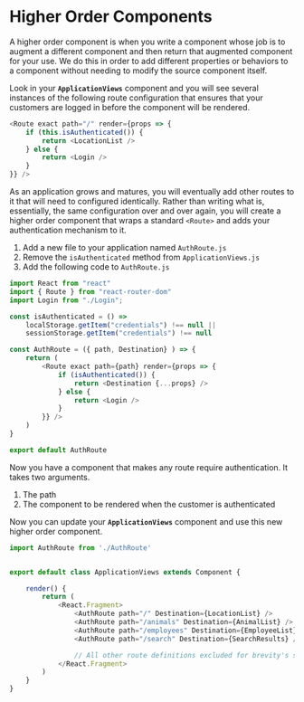 # Higher Order Components

A higher order component is when you write a component whose job is to augment a different component and then return that augmented component for your use. We do this in order to add different properties or behaviors to a component without needing to modify the source component itself.

Look in your **`ApplicationViews`** component and you will see several instances of the following route configuration that ensures that your customers are logged in before the component will be rendered.

```js
<Route exact path="/" render={props => {
    if (this.isAuthenticated()) {
        return <LocationList />
    } else {
        return <Login />
    }
}} />
```

As an application grows and matures, you will eventually add other routes to it that will need to configured identically. Rather than writing what is, essentially, the same configuration over and over again, you will create a higher order component that wraps a standard `<Route>` and adds your authentication mechanism to it.

1. Add a new file to your application named `AuthRoute.js`
1. Remove the `isAuthenticated` method from `ApplicationViews.js`
1. Add the following code to `AuthRoute.js`

```js
import React from "react"
import { Route } from "react-router-dom"
import Login from "./Login";

const isAuthenticated = () =>
    localStorage.getItem("credentials") !== null ||
    sessionStorage.getItem("credentials") !== null

const AuthRoute = ({ path, Destination} ) => {
    return (
        <Route exact path={path} render={props => {
            if (isAuthenticated()) {
                return <Destination {...props} />
            } else {
                return <Login />
            }
        }} />
    )
}

export default AuthRoute
```

Now you have a component that makes any route require authentication. It takes two arguments.

1. The path
1. The component to be rendered when the customer is authenticated

Now you can update your **`ApplicationViews`** component and use this new higher order component.

```js
import AuthRoute from './AuthRoute'


export default class ApplicationViews extends Component {

    render() {
        return (
            <React.Fragment>
                <AuthRoute path="/" Destination={LocationList} />
                <AuthRoute path="/animals" Destination={AnimalList} />
                <AuthRoute path="/employees" Destination={EmployeeList} />
                <AuthRoute path="/search" Destination={SearchResults} />

                // All other route definitions excluded for brevity's sake
            </React.Fragment>
        )
    }
}
```

